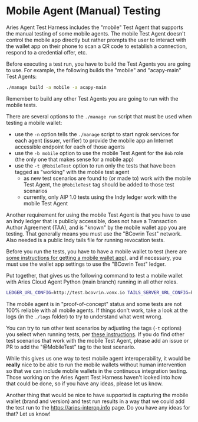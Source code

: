 # Mobile Agent (Manual) Testing

Aries Agent Test Harness includes the "mobile" Test Agent that supports the manual testing of some mobile agents.
The mobile Test Agent doesn't control the mobile app directly but rather prompts the user to interact with
the wallet app on their phone to scan a QR code to establish a connection, respond to a credential offer, etc.

Before executing a test run, you have to build the Test Agents you are going to use. For example, the following builds the "mobile" and "acapy-main" Test Agents:

```bash
./manage build -a mobile -a acapy-main
```

Remember to build any other Test Agents you are going to run with the mobile tests.

There are several options to the `./manage run` script that must be used when testing a mobile wallet:

- use the `-n` option tells the `./manage` script to start ngrok services for each agent (issuer, verifier) to provide the mobile app an Internet accessible endpoint for each of those agents
- use the `-b mobile` option to use the mobile Test Agent for the `Bob` role (the only one that makes sense for a mobile app)
- use the `-t @MobileTest` option to run only the tests that have been tagged as "working" with the mobile test agent
  - as new test scenarios are found to (or made to) work with the mobile Test Agent, the `@MobileTest` tag should be added to those test scenarios
  - currently, only AIP 1.0 tests using the Indy ledger work with the mobile Test Agent

Another requirement for using the mobile Test Agent is that you have to use an Indy ledger that is publicly accessible, does not have a
Transaction Author Agreement (TAA), and is "known" by the mobile wallet app you are testing. That generally means you must use the "BCovrin
Test" network. Also needed is a public Indy tails file for running revocation tests.

Before you run the tests, you have to have a mobile wallet to test (here are [some instructions for getting a mobile wallet app](https://vonx.io/getwallet)),
and if necessary, you must use the wallet app settings to use the "BCovrin Test" ledger.

Put together, that gives us the following command to test a mobile wallet with Aries Cloud Agent Python (main branch) running in all other roles.

```bash
LEDGER_URL_CONFIG=http://test.bcovrin.vonx.io TAILS_SERVER_URL_CONFIG=https://tails.vonx.io ./manage run -d acapy-main -b mobile -n -t @MobileTest
```

The mobile agent is in "proof-of-concept" status and some tests are not 100% reliable with all mobile agents. If things don't work, take a look at the
logs (in the `./logs` folder) to try to understand what went wrong.

You can try to run other test scenarios by adjusting the tags (`-t` options) you select when running tests, per [these instructions](./README.md#test-tags).
If you do find other test scenarios that work with the mobile Test Agent, please add an issue or PR to add the "@MobileTest" tag to the test scenario.

While this gives us one way to test mobile agent interoperability, it would be **really** nice to be able to run the mobile wallets without human intervention
so that we can include mobile wallets in the continuous integration testing. Those working on the Aries Agent Test Harness haven't looked into how that
could be done, so if you have any ideas, please let us know.

Another thing that would be nice to have supported is capturing the mobile wallet (brand and version) and test run results in a way that we could add the test run
to the https://aries-interop.info page. Do you have any ideas for that? Let us know!
